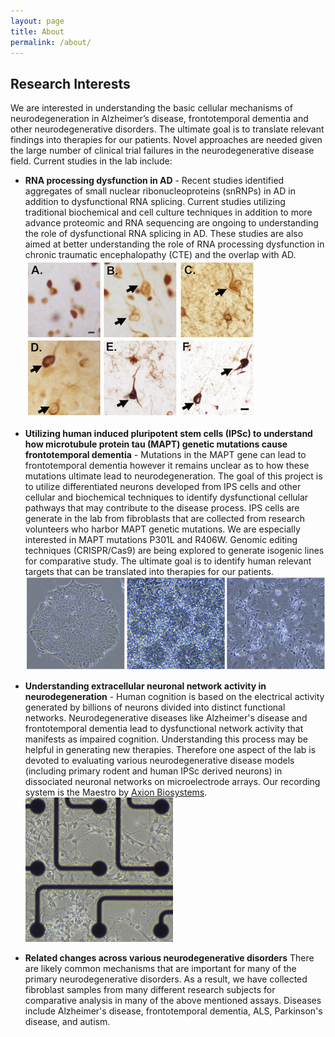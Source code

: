 ```yaml
---
layout: page
title: About
permalink: /about/
---
```


## Research Interests

We are interested in understanding the basic cellular mechanisms of neurodegeneration in Alzheimer’s disease, frontotemporal dementia and other neurodegenerative disorders. The ultimate goal is to translate relevant findings into therapies for our patients. Novel approaches are needed given the large number of clinical trial failures in the neurodegenerative disease field. Current studies in the lab include:


* **RNA processing dysfunction in AD** - Recent studies identified aggregates of small nuclear ribonucleoproteins (snRNPs) in AD in addition to dysfunctional RNA splicing. Current studies utilizing traditional biochemical and cell culture techniques in addition to more advance proteomic and RNA sequencing are ongoing to understanding the role of dysfunctional RNA splicing in AD. These studies are also aimed at better understanding the role of RNA processing dysfunction in chronic traumatic encephalopathy (CTE) and the overlap with AD.  
![RNA processing factor aggregates](https://github.com/haleslab/haleslab.github.io/blob/master/snRNP%20tangle%20figure.png?raw=true "Immunohistochemistry staining of RNA processing factors in postmortem human brain. A: control, B-D: Alzheimer's disease, and E-F: CTE")

* **Utilizing human induced pluripotent stem cells (IPSc) to understand how microtubule protein tau (MAPT) genetic mutations cause frontotemporal dementia** - Mutations in the MAPT gene can lead to frontotemporal dementia however it remains unclear as to how these mutations ultimate lead to neurodegeneration.  The goal of this project is to utilize differentiated neurons developed from IPS cells and other cellular and biochemical techniques to identify dysfunctional cellular pathways that may contribute to the disease process. IPS cells are generate in the lab from fibroblasts that are collected from research volunteers who harbor MAPT genetic mutations.  We are especially interested in MAPT mutations P301L and R406W. Genomic editing techniques (CRISPR/Cas9) are being explored to generate isogenic lines for comparative study. The ultimate goal is to identify human relevant targets that can be translated into therapies for our patients.
![IPS to neuron figure](https://github.com/haleslab/haleslab.github.io/blob/master/IPS%20to%20neuron.png?raw=true "Left: Stem cell colony, Middle: neural rosettes, Right: IPSc derived neurons")

* **Understanding extracellular neuronal network activity in neurodegeneration** - Human cognition is based on the electrical activity generated by billions of neurons divided into distinct functional networks. Neurodegenerative diseases like Alzheimer's disease and frontotemporal dementia lead to dysfunctional network activity that manifests as impaired cognition. Understanding this process may be helpful in generating new therapies. Therefore one aspect of the lab is devoted to evaluating various neurodegenerative disease models (including primary rodent and human IPSc derived neurons) in dissociated neuronal networks on microelectrode arrays.  Our recording system is the Maestro by [Axion Biosystems](http://www.axionbiosystems.com/).
![IPS neuron on MEA](https://github.com/haleslab/haleslab.github.io/blob/master/IPSneuronsonMEAcopy.jpg?raw=true "IPSc derived neurons on a MEA")

* **Related changes across various neurodegenerative disorders** There are likely common mechanisms that are important for many of the primary neurodegenerative disorders.  As a result, we have collected fibroblast samples from many different research subjects for comparative analysis in many of the above mentioned assays.  Diseases include Alzheimer's disease, frontotemporal dementia, ALS, Parkinson's disease, and autism.
